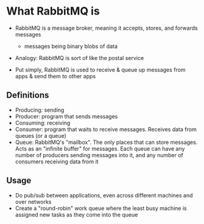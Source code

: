

What RabbitMQ is
================
*   RabbitMQ is a message broker, meaning it accepts, stores, and forwards messages
    *   messages being binary blobs of data
*   Analogy: RabbitMQ is sort of like the postal service

*   Put simply, RabbitMQ is used to receive & queue up messages from apps & send them to other apps

Definitions
-----------
*   Producing:      sending
*   Producer:       program that sends messages
*   Consuming:      receiving
*   Consumer:       program that waits to receive messages. Receives data from queues (or a queue)
*   Queue:          RabbitMQ's "mailbox". The only places that can store messages. Acts as an
                    "infinite buffer" for messages. Each queue can have any number of producers
                    sending messages into it, and any number of consumers receiving data from it

Usage
-----
*   Do pub/sub between applications, even across different machines and over networks
*   Create a "round-robin" work queue where the least busy machine is assigned new tasks as they
    come into the queue
